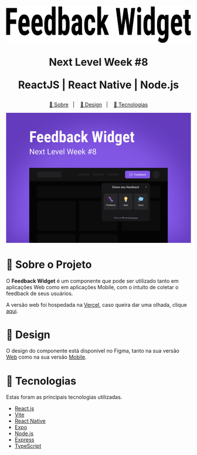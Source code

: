 <h1 align="center">
  <img src=".github/title.svg" alt="Nome do projeto" height="100px" />

  <p>Next Level Week #8</p>
  <p>ReactJS | React Native | Node.js</p>
</h1>

<p align="center">
  <a href="#about">📖 Sobre</a>&nbsp;&nbsp;&nbsp;|&nbsp;&nbsp;&nbsp;
  <a href="#design">🎨 Design</a>&nbsp;&nbsp;&nbsp;|&nbsp;&nbsp;&nbsp;
  <a href="#tecnologias">🔩 Tecnologias</a>
</p>

<p align="center">
  <img src=".github/front-cover.svg" alt="Capa do projeto Feedback Widget" width="780px" />
<p>

<a id="about"></a>

# 📖 Sobre o Projeto

O **Feedback Widget** é um componente que pode ser utilizado tanto em aplicações Web como em aplicações Mobile, com o intuito de coletar o feedback de seus usuários.

A versão web foi hospedada na [Vercel](https://vercel.com/), caso queira dar uma olhada, clique [aqui](https://feedback-widget-nlw-8.vercel.app/).

<a id="design"></a>

# 🎨 Design

O design do componente está disponivel no Figma, tanto na sua versão [Web](<https://www.figma.com/file/MQR24hkEUND513hz0yDDxU/Feedback-Widget-(Community)?node-id=10%3A1637>) como na sua versão [Mobile](<https://www.figma.com/file/MQR24hkEUND513hz0yDDxU/Feedback-Widget-(Community)?node-id=10%3A1638>).

<a id="tecnologias"></a>

# 🔩 Tecnologias

Estas foram as principais tecnologias utilizadas.

- [React.js](https://pt-br.reactjs.org/)
- [Vite](https://vitejs.dev/)
- [React Native](https://reactnative.dev/)
- [Expo](https://docs.expo.dev/)
- [Node.js](https://nodejs.org/en/)
- [Express](https://expressjs.com/)
- [TypeScript](https://www.typescriptlang.org/)
